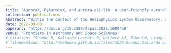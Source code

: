 ```yaml
---
title: "AuroraX, PyAuroraX, and aurora-asi-lib: a user-friendly auroral all-sky imager analysis framework"
collection: publications
abstract: "Within the context of the Heliophysics System Observatory, optical images of the aurora are emerging as an important resource for exploring multi-scale geospace processes. This capability has never been more critical as we are on the cusp of a new era of geospace research, by which we mean studying the overall system as a system of systems. Historically, the patchwork of ground-based instrumentation has required customized solutions for accessing data, assessing data relevance, and then ultimately using each individual network alongside other assets. Here we introduce a new and comprehensive approach for data discovery and utilization for one type of data, namely auroral images. The AuroraX project (https://aurorax.space/) is a cyberinfrastructure platform for the discovery of scientific opportunities with access to optical auroral data. The program has broad objectives, so we focus on one key thread. In particular, we focus on describing the AuroraX platform and its API and web-based tools for all-sky imager (ASI) data. As a practical example, we demonstrate how to identify conjunctions using the AuroraX conjunction finder or PyAuroraX, a Python library that interfaces with the AuroraX platform. We then demonstrate how aurora-asi-lib, a Python library for interacting with and analyzing high-resolution ASI data, can be used for detailed conjunction analysis on a personal computer. Together, these tools enable a rapid and streamlined end-to-end exploration of auroral data."
date: 2022-09-08
paperurl: 'https://doi.org/10.3389/fspas.2022.1009450'
venue: 'Frontiers in Astronomy and Space Sciences'
# citation: "Shumko M, Gallardo-Lacourt B, Halford AJ, Blum LW, Liang J, Miyoshi Y, Hosokawa K, Donovan E, Mann IR, Murphy K, Spanswick EL, Blake JB, Looper MD and Gillies DM (2022), Proton aurora and relativistic electron microbursts scattered by electromagnetic ion cyclotron waves. Front. Astron. Space Sci. 9:975123. doi: 10.3389/fspas.2022.975123"
# filedownload: "http://mshumko.github.io/files/2022-Shumko,Gallardo Lacourt,Halford-Frontiers-Proton aurora and relativistic electron microbursts scattered by electromagnetic ion cyclotron waves.pdf"
---
```


